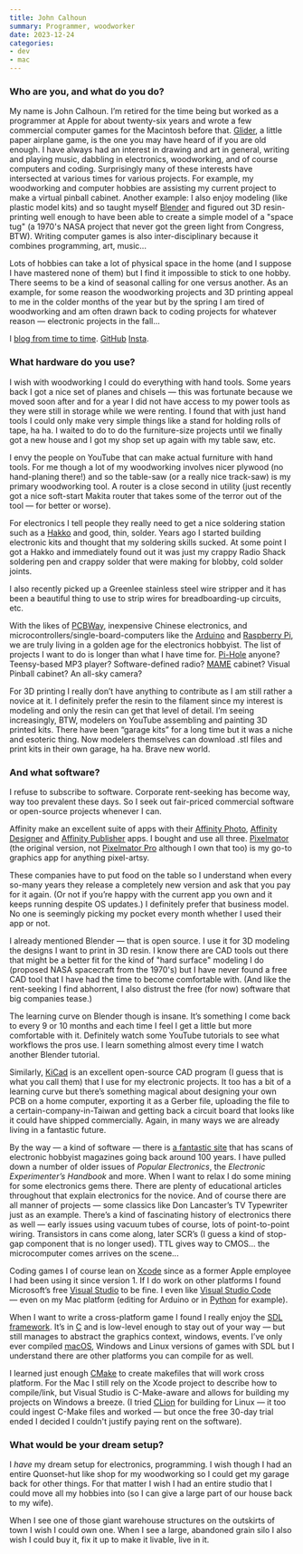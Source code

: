 ```yaml
---
title: John Calhoun
summary: Programmer, woodworker
date: 2023-12-24
categories:
- dev
- mac
---
```


### Who are you, and what do you do?

My name is John Calhoun. I’m retired for the time being but worked as a programmer at Apple for about twenty-six years and wrote a few commercial computer games for the Macintosh before that. [Glider][], a little paper airplane game, is the one you may have heard of if you are old enough. I have always had an interest in drawing and art in general, writing and playing music, dabbling in electronics, woodworking, and of course computers and coding. Surprisingly many of these interests have intersected at various times for various projects. For example, my woodworking and computer hobbies are assisting my current project to make a virtual pinball cabinet. Another example: I also enjoy modeling (like plastic model kits) and so taught myself [Blender][] and figured out 3D resin-printing well enough to have been able to create a simple model of a "space tug" (a 1970's NASA project that never got the green light from Congress, BTW). Writing computer games is also inter-disciplinary because it combines programming, art, music...

Lots of hobbies can take a lot of physical space in the home (and I suppose I have mastered none of them) but I find it impossible to stick to one hobby. There seems to be a kind of seasonal calling for one versus another. As an example, for some reason the woodworking projects and 3D printing appeal to me in the colder months of the year but by the spring I am tired of woodworking and am often drawn back to coding projects for whatever reason — electronic projects in the fall...

I [blog from time to time](https://engineersneedart.com/ "John's website."). [GitHub](https://github.com/EngineersNeedArt "John's GitHub account.") [Insta](https://www.instagram.com/engineersneedart/ "John's Instagram account.").

### What hardware do you use?

I wish with woodworking I could do everything with hand tools. Some years back I got a nice set of planes and chisels — this was fortunate because we moved soon after and for a year I did not have access to my power tools as they were still in storage while we were renting. I found that with just hand tools I could only make very simple things like a stand for holding rolls of tape, ha ha. I waited to do to do the furniture-size projects until we finally got a new house and I got my shop set up again with my table saw, etc.

I envy the people on YouTube that can make actual furniture with hand tools. For me though a lot of my woodworking involves nicer plywood (no hand-planing there!) and so the table-saw (or a really nice track-saw) is my primary woodworking tool. A router is a close second in utility (just recently got a nice soft-start Makita router that takes some of the terror out of the tool — for better or worse).

For electronics I tell people they really need to get a nice soldering station such as a [Hakko][fx-888d] and good, thin, solder. Years ago I started building electronic kits and thought that my soldering skills sucked. At some point I got a Hakko and immediately found out it was just my crappy Radio Shack soldering pen and crappy solder that were making for blobby, cold solder joints.

I also recently picked up a Greenlee stainless steel wire stripper and it has been a beautiful thing to use to strip wires for breadboarding-up circuits, etc.

With the likes of [PCBWay][], inexpensive Chinese electronics, and microcontrollers/single-board-computers like the [Arduino][] and [Raspberry Pi][raspberry-pi], we are truly living in a golden age for the electronics hobbyist. The list of projects I want to do is longer than what I have time for. [Pi-Hole][] anyone? Teensy-based MP3 player? Software-defined radio? [MAME][] cabinet? Visual Pinball cabinet? An all-sky camera?

For 3D printing I really don’t have anything to contribute as I am still rather a novice at it. I definitely prefer the resin to the filament since my interest is modeling and only the resin can get that level of detail. I’m seeing increasingly, BTW, modelers on YouTube assembling and painting 3D printed kits. There have been “garage kits” for a long time but it was a niche and esoteric thing. Now modelers themselves can download .stl files and print kits in their own garage, ha ha. Brave new world.

### And what software?

I refuse to subscribe to software. Corporate rent-seeking has become way, way too prevalent these days. So I seek out fair-priced commercial software or open-source projects whenever I can.

Affinity make an excellent suite of apps with their [Affinity Photo][affinity-photo], [Affinity Designer][affinity-designer] and [Affinity Publisher][affinity-publisher] apps. I bought and use all three. [Pixelmator][] (the original version, not [Pixelmator Pro][pixelmator-pro] although I own that too) is my go-to graphics app for anything pixel-artsy.

These companies have to put food on the table so I understand when every so-many years they release a completely new version and ask that you pay for it again. (Or not if you’re happy with the current app you own and it keeps running despite OS updates.) I definitely prefer that business model. No one is seemingly picking my pocket every month whether I used their app or not.

I already mentioned Blender — that is open source. I use it for 3D modeling the designs I want to print in 3D resin. I know there are CAD tools out there that might be a better fit for the kind of "hard surface" modeling I do (proposed NASA spacecraft from the 1970's) but I have never found a free CAD tool that I have had the time to become comfortable with. (And like the rent-seeking I find abhorrent, I also distrust the free (for now) software that big companies tease.)

The learning curve on Blender though is insane. It’s something I come back to every 9 or 10 months and each time I feel I get a little but more comfortable with it. Definitely watch some YouTube tutorials to see what workflows the pros use. I learn something almost every time I watch another Blender tutorial.

Similarly, [KiCad][] is an excellent open-source CAD program (I guess that is what you call them) that I use for my electronic projects. It too has a bit of a learning curve but there’s something magical about designing your own PCB on a home computer, exporting it as a Gerber file, uploading the file to a certain-company-in-Taiwan and getting back a circuit board that looks like it could have shipped commercially. Again, in many ways we are already living in a fantastic future.

By the way — a kind of software — there is [a fantastic site](https://www.worldradiohistory.com/Popular-Electronics-Guide.htm "An archive of electronic magazines.") that has scans of electronic hobbyist magazines going back around 100 years. I have pulled down a number of older issues of _Popular Electronics_, the _Electronic Experimenter’s Handbook_ and more. When I want to relax I do some mining for some electronics gems there. There are plenty of educational articles throughout that explain electronics for the novice. And of course there are all manner of projects — some classics like Don Lancaster’s TV Typewriter just as an example. There’s a kind of fascinating history of electronics there as well — early issues using vacuum tubes of course, lots of point-to-point wiring. Transistors in cans come along, later SCR’s (I guess a kind of stop-gap component that is no longer used). TTL gives way to CMOS... the microcomputer comes arrives on the scene...

Coding games I of course lean on [Xcode][] since as a former Apple employee I had been using it since version 1. If I do work on other platforms I found Microsoft’s free [Visual Studio][visual-studio] to be fine. I even like [Visual Studio Code][visual-studio-code] — even on my Mac platform (editing for Arduino or in [Python][] for example).

When I want to write a cross-platform game I found I really enjoy the [SDL framework][sdl]. It’s in [C][] and is low-level enough to stay out of your way — but still manages to abstract the graphics context, windows, events. I’ve only ever compiled [macOS][], Windows and Linux versions of games with SDL but I understand there are other platforms you can compile for as well.

I learned just enough [CMake][] to create makefiles that will work cross platform. For the Mac I still rely on the Xcode project to describe how to compile/link, but Visual Studio is C-Make-aware and allows for building my projects on Windows a breeze. (I tried [CLion][] for building for Linux — it too could ingest C-Make files and worked — but once the free 30-day trial ended I decided I couldn't justify paying rent on the software).

### What would be your dream setup?

I _have_ my dream setup for electronics, programming. I wish though I had an entire Quonset-hut like shop for my woodworking so I could get my garage back for other things. For that matter I wish I had an entire studio that I could move all my hobbies into (so I can give a large part of our house back to my wife).

When I see one of those giant warehouse structures on the outskirts of town I wish I could own one. When I see a large, abandoned grain silo I also wish I could buy it, fix it up to make it livable, live in it.

[affinity-designer]: https://en.wikipedia.org/wiki/Affinity_Designer "A vector graphics editor."
[affinity-photo]: https://affinity.serif.com/en-us/photo/ "Photo editing software."
[affinity-publisher]: https://affinity.serif.com/en-us/publisher/ "Page layout and design software."
[arduino]: https://www.arduino.cc/ "Open-source prototyping hardware."
[blender]: https://www.blender.org/ "A free, open-source 3D renderer."
[c]: https://en.wikipedia.org/wiki/C_(programming_language) "A compiled programming language."
[clion]: https://www.jetbrains.com/clion/ "A C/C++ IDE."
[cmake]: https://cmake.org/ "An open-source cross-platform build tool."
[fx-888d]: https://www.hakko.com/english/products/hakko_fx888d.html "A soldering iron."
[glider]: https://en.wikipedia.org/wiki/Glider_(video_game) "A video game about a paper aeroplane."
[kicad]: http://web.archive.org/web/20220324205847/https://kicad-pcb.org/ "Open-source CAD software."
[macos]: https://en.wikipedia.org/wiki/MacOS "An operating system for Mac hardware."
[mame]: https://en.wikipedia.org/wiki/MAME "Arcade emulation software."
[pcbway]: https://www.pcbway.com/ "A PCB prototyping service."
[pi-hole]: https://pi-hole.net/ "Linux-based ad blocking software."
[pixelmator-pro]: http://web.archive.org/web/20230523091827/https://www.pixelmator.com/pro/ "An image editor."
[pixelmator]: http://web.archive.org/web/20230419034642/https://www.pixelmator.com/mac/ "An image editor for the Mac."
[python]: https://www.python.org/ "An interpreted scripting language."
[raspberry-pi]: https://en.wikipedia.org/wiki/Raspberry_Pi "A single-board hackable computer."
[sdl]: http://www.libsdl.org/ "A cross-platform multimedia/gaming library."
[visual-studio-code]: https://code.visualstudio.com/ "A development IDE."
[visual-studio]: http://web.archive.org/web/20180617165945/https://www.visualstudio.com/ "A Windows development environment."
[xcode]: https://en.wikipedia.org/wiki/Xcode "An IDE for Mac developers."
